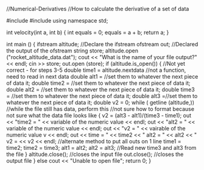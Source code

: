 //Numerical-Derivatives
//How to calculate the derivative of a set of data

#include <iostream>
#include <cmath>
using namespace std;

int velocity(int a, int b)
{
  int equals = 0;
  equals = a + b;
  return a;
}

int main ()
{
  ifstream altitude;  //Declare the ifstream
  ofstream out; //Declared the output of the ofstream
  string store;
  altitude.open ("rocket_altitude_data.dat");
  cout << "What is the name of your file output?" << endl;
  cin >> store;
  out.open (store);
  if (altitude.is_open())
  {
    //Not yet correct - for steps 3-5
    double time1 = altitude.nextdata  //not a function, need to read in next data
    double alt1 = //set them to whatever the next piece of data it;
    double time2 = //set them to whatever the next piece of data it;
    double alt2 = //set them to whatever the next piece of data it;
    double time3 = //set them to whatever the next piece of data it;
    double alt3 =//set them to whatever the next piece of data it;
    double v2 = 0;
    while ( getline (altitude,))  //while the file still has data, perform this
    //not sure how to format because not sure what the data file looks like
    {
      v2 = (alt3 - alt1)/(time3 - time1);
      out << "time2 = " << variable of the numeric value << endl;
      out << "alt2 = " << variable of the numeric value << endl;
      out << "v2 = " << vairable of the numeric value v << endl;
      out << time = " << time2 << " alt2 = " << alt2 << " v2 = << v2 << endl;  //alternate method to put all outs on 1 line
      time1 = time2;
      time2 = time3;
      alt1 = alt2;
      alt2 = alt3;
      //Read new time3 and alt3 from the file
    }
    altitude.close();  //closes the input file
    out.close();  //closes the output file
  }
  else cout << "Unable to open file";
  return 0;
}
